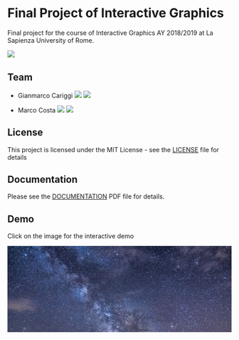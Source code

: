 # Final Project of Interactive Graphics

Final project for the course of Interactive Graphics AY 2018/2019 at La Sapienza University of Rome.

<a href="https://www.dis.uniroma1.it/"><img src="http://www.dis.uniroma1.it/sites/default/files/marchio%20logo%20eng%20jpg.jpg" width="1000"></a>

## Team
* Gianmarco Cariggi <a href="https://github.com/giacar"><img src="https://upload.wikimedia.org/wikipedia/commons/thumb/9/91/Octicons-mark-github.svg/1024px-Octicons-mark-github.svg.png" width="20"></a>
<a href="https://www.linkedin.com/in/gianmarco-cariggi/"><img src="https://www.tecnomagazine.it/tech/wp-content/uploads/2013/05/linkedin-aggiungere-immagini.png" width="20"></a>

* Marco Costa <a href="https://github.com/marcocosta96"><img src="https://upload.wikimedia.org/wikipedia/commons/thumb/9/91/Octicons-mark-github.svg/1024px-Octicons-mark-github.svg.png" width="20"></a>
<a href="https://www.linkedin.com/in/marco-costa-ecs"><img src="https://www.tecnomagazine.it/tech/wp-content/uploads/2013/05/linkedin-aggiungere-immagini.png" width="20"></a>

## License
This project is licensed under the MIT License - see the [LICENSE](./LICENSE) file for details

## Documentation
Please see the [DOCUMENTATION](./documentation/documentation.pdf) PDF file for details.

## Demo
Click on the image for the interactive demo
<p align="center">
    <a href="https://sapienzainteractivegraphicscourse.github.io/finalproject-er-clab/"><img src="img/sidebar.jpg" width="800"><a>
</p>
